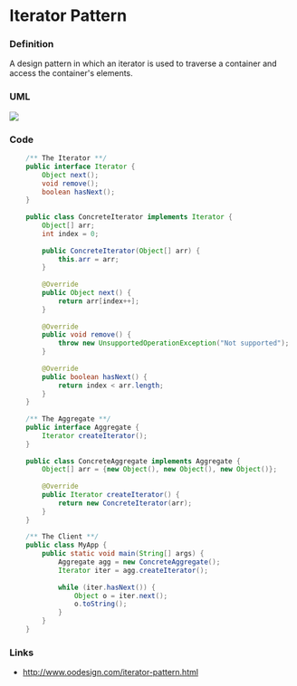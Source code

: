 # Iterator Pattern

### Definition

A design pattern in which an iterator is used to traverse a container and access the container's elements.

### UML

![](http://www.oodesign.com/images/design_patterns/behavioral/iterator_implementation_-_uml_class_diagram.gif)

### Code

```java
	/** The Iterator **/
	public interface Iterator {
		Object next();
		void remove();
		boolean hasNext();
	}
	
	public class ConcreteIterator implements Iterator {
		Object[] arr;
		int index = 0;
		
		public ConcreteIterator(Object[] arr) {
			this.arr = arr;
		}
		
		@Override
		public Object next() { 
			return arr[index++];
		}
		
		@Override
		public void remove() {
			throw new UnsupportedOperationException("Not supported");
		}
		
		@Override
		public boolean hasNext() {
			return index < arr.length;
		}
	}
	
	/** The Aggregate **/
	public interface Aggregate {
		Iterator createIterator();
	}
	
	public class ConcreteAggregate implements Aggregate {
		Object[] arr = {new Object(), new Object(), new Object()};
		
		@Override
		public Iterator createIterator() {
			return new ConcreteIterator(arr);
		}
	}
	
	/** The Client **/
	public class MyApp {
		public static void main(String[] args) {
			Aggregate agg = new ConcreteAggregate();
			Iterator iter = agg.createIterator();
			
			while (iter.hasNext()) {
				Object o = iter.next();
				o.toString();
			}
		}
	}
```

### Links

* http://www.oodesign.com/iterator-pattern.html
